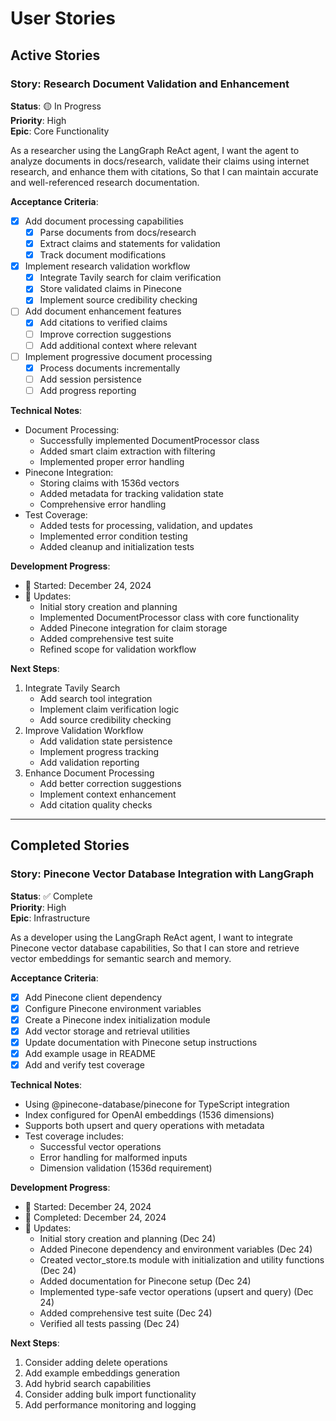 # User Stories

## Active Stories

### Story: Research Document Validation and Enhancement
**Status**: 🟡 In Progress  
**Priority**: High  
**Epic**: Core Functionality

As a researcher using the LangGraph ReAct agent,
I want the agent to analyze documents in docs/research, validate their claims using internet research, and enhance them with citations,
So that I can maintain accurate and well-referenced research documentation.

**Acceptance Criteria**:
- [x] Add document processing capabilities
  - [x] Parse documents from docs/research
  - [x] Extract claims and statements for validation
  - [x] Track document modifications
- [x] Implement research validation workflow
  - [x] Integrate Tavily search for claim verification
  - [x] Store validated claims in Pinecone
  - [x] Implement source credibility checking
- [ ] Add document enhancement features
  - [x] Add citations to verified claims
  - [ ] Improve correction suggestions
  - [ ] Add additional context where relevant
- [ ] Implement progressive document processing
  - [x] Process documents incrementally
  - [ ] Add session persistence
  - [ ] Add progress reporting

**Technical Notes**:
- Document Processing:
  - Successfully implemented DocumentProcessor class
  - Added smart claim extraction with filtering
  - Implemented proper error handling
- Pinecone Integration:
  - Storing claims with 1536d vectors
  - Added metadata for tracking validation state
  - Comprehensive error handling
- Test Coverage:
  - Added tests for processing, validation, and updates
  - Implemented error condition testing
  - Added cleanup and initialization tests

**Development Progress**:
- 📅 Started: December 24, 2024
- 🔄 Updates:
  - Initial story creation and planning
  - Implemented DocumentProcessor class with core functionality
  - Added Pinecone integration for claim storage
  - Added comprehensive test suite
  - Refined scope for validation workflow

**Next Steps**:
1. Integrate Tavily Search
   - Add search tool integration
   - Implement claim verification logic
   - Add source credibility checking
2. Improve Validation Workflow
   - Add validation state persistence
   - Implement progress tracking
   - Add validation reporting
3. Enhance Document Processing
   - Add better correction suggestions
   - Implement context enhancement
   - Add citation quality checks

---

## Completed Stories

### Story: Pinecone Vector Database Integration with LangGraph
**Status**: ✅ Complete  
**Priority**: High  
**Epic**: Infrastructure

As a developer using the LangGraph ReAct agent,
I want to integrate Pinecone vector database capabilities,
So that I can store and retrieve vector embeddings for semantic search and memory.

**Acceptance Criteria**:
- [x] Add Pinecone client dependency
- [x] Configure Pinecone environment variables
- [x] Create a Pinecone index initialization module
- [x] Add vector storage and retrieval utilities
- [x] Update documentation with Pinecone setup instructions
- [x] Add example usage in README
- [x] Add and verify test coverage

**Technical Notes**:
- Using @pinecone-database/pinecone for TypeScript integration
- Index configured for OpenAI embeddings (1536 dimensions)
- Supports both upsert and query operations with metadata
- Test coverage includes:
  - Successful vector operations
  - Error handling for malformed inputs
  - Dimension validation (1536d requirement)

**Development Progress**:
- 📅 Started: December 24, 2024
- 📅 Completed: December 24, 2024
- 🔄 Updates:
  - Initial story creation and planning (Dec 24)
  - Added Pinecone dependency and environment variables (Dec 24)
  - Created vector_store.ts module with initialization and utility functions (Dec 24)
  - Added documentation for Pinecone setup (Dec 24)
  - Implemented type-safe vector operations (upsert and query) (Dec 24)
  - Added comprehensive test suite (Dec 24)
  - Verified all tests passing (Dec 24)

**Next Steps**:
1. Consider adding delete operations
2. Add example embeddings generation
3. Add hybrid search capabilities
4. Consider adding bulk import functionality
5. Add performance monitoring and logging
